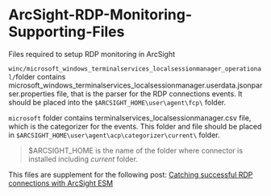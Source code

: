 # ArcSight-RDP-Monitoring-Supporting-Files

Files required to setup RDP monitoring in ArcSight

`winc/microsoft_windows_terminalservices_localsessionmanager_operational/`folder contains microsoft_windows_terminalservices_localsessionmanager.userdata.jsonparser.properties file, that is the parser for the RDP connections events. It should be placed into the `$ARCSIGHT_HOME\user\agent\fcp\` folder. 


`microsoft` folder contains terminalservices_localsessionmanager.csv file, which is the categorizer for the events. This folder and file should be placed in `$ARCSIGHT_HOME\user\agent\acp\categorizer\current\` folder. 

>$ARCSIGHT_HOME is the name of the folder where connector is installed including *current* folder.

This files are supplement for the following post: [Catching successful RDP connections with ArcSight ESM](http://www.ashsecurity.com/siem/windows/arcsight%20esm/operations/rdp/Rule-to-catch-RDP-connection)

